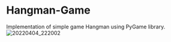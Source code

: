 # Hangman-Game

Implementation of simple game Hangman using PyGame library.
![20220404_222002](https://user-images.githubusercontent.com/74953268/161625691-4160d22a-72a7-4de7-b697-cc073d02b275.gif)
